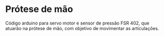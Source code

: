 # Prótese de mão

Código arduino para servo motor e sensor de pressão FSR 402, que atuarão na prótese de mão, com objetivo de movimentar as articulações.
